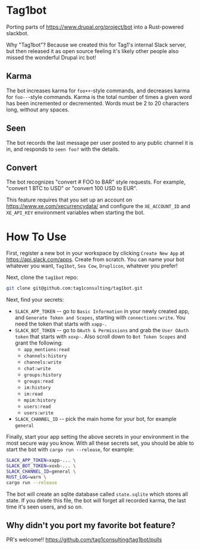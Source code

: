 # Tag1bot

Porting parts of https://www.drupal.org/project/bot into a Rust-powered slackbot.

Why "Tag1bot"? Because we created this for Tag1's internal Slack server, but then released it as open source feeling it's likely other people also missed the wonderful Drupal irc bot!

## Karma

The bot increases karma for `foo++`-style commands, and decreases karma for `foo--`-style commands. Karma is the total number of times a given word has been incremented or decremented. Words must be 2 to 20 characters long, without any spaces.

## Seen

The bot records the last message per user posted to any public channel it is in, and responds to `seen foo?` with the details.

## Convert

The bot recognizes "convert # FOO to BAR" style requests. For example, "convert 1 BTC to USD" or "convert 100 USD to EUR".

This feature requires that you set up an account on https://www.xe.com/xecurrencydata/ and configure the `XE_ACCOUNT_ID` and `XE_API_KEY` environment variables when starting the bot.

# How To Use

First, register a new bot in your workspace by clicking `Create New App` at https://api.slack.com/apps. Create from scratch. You can name your bot whatever you want, `Tag1bot`, `Sea Cow`, `Druplicon`, whatever you prefer!

Next, clone the `tag1bot` repo:
```bash
git clone git@github.com:tag1consulting/tag1bot.git
```

Next, find your secrets:

 - `SLACK_APP_TOKEN` -- go to `Basic Information` in your newly created app, and `Generate Token and Scopes`, starting with `connections:write`. You need the token that starts with `xapp-`.
 - `SLACK_BOT_TOKEN` -- go to `OAuth & Permissions` and grab the `User OAuth token` that starts with `xoxp-`. Also scroll down to `Bot Token Scopes` and grant the following:
   - `app_mentions:read`
   - `channels:history`
   - `channels:write`
   - `chat:write`
   - `groups:history`
   - `groups:read`
   - `im:history`
   - `im:read`
   - `mpim:history`
   - `users:read`
   - `users:write`
- `SLACK_CHANNEL_ID` -- pick the main home for your bot, for example `general`

Finally, start your app setting the above secrets in your environment in the most secure way you know. With all these secrets set, you should be able to start the bot with `cargo run --release`, for example:

```bash
SLACK_APP_TOKEN=xapp-... \
SLACK_BOT_TOKEN=xoxb-... \
SLACK_CHANNEL_ID=general \
RUST_LOG=warn \
cargo run --release
```

The bot will create an sqlite database called `state.sqlite` which stores all state. If you delete this file, the bot will forget all recorded karma, the last time it's seen users, and so on.

## Why didn't you port my favorite bot feature?

PR's welcome!! https://github.com/tag1consulting/tag1bot/pulls